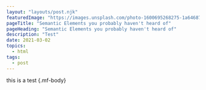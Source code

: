 ```yaml
---
layout: "layouts/post.njk"
featuredImage: "https://images.unsplash.com/photo-1600695268275-1a6468700bd5?ixid=MXwxMjA3fDB8MHxwaG90by1wYWdlfHx8fGVufDB8fHw%3D&ixlib=rb-1.2.1&auto=format&fit=crop&w=328&q=80"
pageTitle: "Semantic Elements you probably haven't heard of"
pageHeading: "Semantic Elements you probably haven't heard of"
description: "Test"
date: 2021-03-02
topics:
  - html
tags:
  - post
---
```

this is a test {.mf-body}
